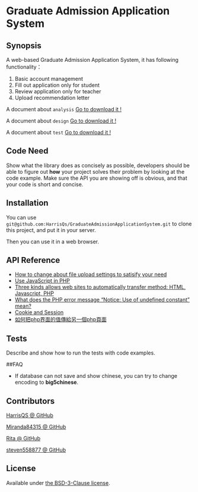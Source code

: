 # Graduate Admission Application System
## Synopsis

A web-based Graduate Admission Application System, 
it has following functionality：
 
 1. Basic account management 
 2. Fill out application only for student
 3. Review application only for teacher 
 4. Upload recommendation letter

A document about `analysis` [Go to download it !](https://goo.gl/SxBOuJ)

A document about `design` [Go to download it !](https://goo.gl/rPUy8f)

A document about `test` [Go to download it !](https://goo.gl/LlAI0x)
## Code Need

Show what the library does as concisely as possible, developers should be able to figure out **how** your project solves their problem by looking at the code example. Make sure the API you are showing off is obvious, and that your code is short and concise.


## Installation

You can use `git@github.com:HarrisQs/GraduateAdmissionApplicationSystem.git` to clone this project, and put it in your server.

Then you can use it in a web browser.

## API Reference

* [How to change about file upload settings to satisify your need](http://newaurora.pixnet.net/blog/post/129561868-php%E6%AA%94%E6%A1%88%E4%B8%8A%E5%82%B3%E8%A8%AD%E5%AE%9A)
* [Use JavaScript in PHP](http://css6.pixnet.net/blog/post/34226767-%E7%94%A8php%E7%9A%84%E6%96%B9%E5%BC%8F%E5%9F%B7%E8%A1%8Cjavascript)
* [Three kinds allows web sites to automatically transfer method: HTML, Javascript, PHP](http://mepopedia.com/forum/read.php?30,2585)
* [What does the PHP error message “Notice: Use of undefined constant” mean?](http://stackoverflow.com/questions/2941169/what-does-the-php-error-message-notice-use-of-undefined-constant-mean)
* [Cookie and Session](http://ithelp.ithome.com.tw/articles/10157724)
* [如何把php界面的值傳給另一個php頁面](http://blog.sina.com.cn/s/blog_906a5acc0100xq9k.html)

## Tests

Describe and show how to run the tests with code examples.

##FAQ
* If database can not save and show chinese, you can try to change encoding to **big5chinese**.


## Contributors

[HarrisQS @ GitHub](https://github.com/HarrisQs)

[Miranda84315 @ GitHub](https://github.com/miranda84315)

[Rita @ GitHub](https://github.com/Rita20839)

[steven558877 @ GitHub](https://github.com/steven558877)

## License

Available under [the BSD-3-Clause license](https://opensource.org/licenses/BSD-3-Clause).


